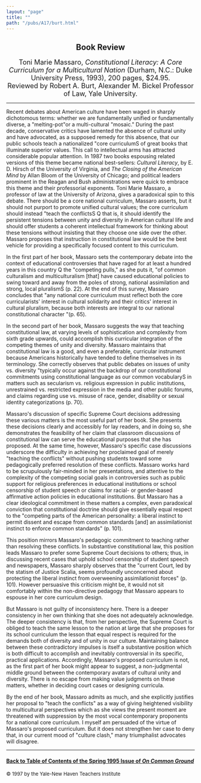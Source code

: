 ```yaml
---
layout: "page"
title: ""
path: "/pubs/A17/burt.html"
---
```

<main>
<center><h2>
Book Review</h2>
<font size="+1">Toni Marie Massaro, <i>Constitutional Literacy: A Core
Curriculum for a Multicultural Nation</i>  (Durham, N.C.: Duke University
Press, 1993), 200 pages, $24.95.<br/>
Reviewed by Robert A. Burt, Alexander M. Bickel Professor of Law, Yale
University.</font>
</center><hr/>
Recent debates about American culture have been waged in sharply
dichotomous terms: whether we are fundamentally unified or fundamentally
diverse, a "melting-pot"or a multi-cultural "mosaic." During the past
decade, conservative critics have lamented the absence of cultural unity
and have advocated, as a supposed remedy for this absence, that our public
schools teach a nationalized "core curriculumS of great books that
illuminate superior values. This call to intellectual arms has attracted
considerable popular attention. In 1987 two books espousing related
versions of this theme became national best-sellers: <i>Cultural
Literacy</i>, by E. D. Hirsch of the University of Virginia, and <i>The
Closing of the American Mind</i> by Allan Bloom of the University of
Chicago; and political leaders prominent in the Reagan and Bush
administrations were quick to embrace this theme and their professorial
exponents.
Toni Marie Massaro, a professor of law at the University of Arizona, gives
a paradoxical spin to this debate. There should be a core national
curriculum, Massaro asserts, but it should not purport to promote unified
cultural values; the core curriculum should instead "teach the conflictsS
Q that is, it should identify the persistent tensions between unity and
diversity in American cultural life and should offer students a coherent
intellectual framework for thinking about these tensions without insisting
that they choose one side over the other. Massaro proposes that
instruction in constitutional law would be the best vehicle for providing
a specifically focused content to this curriculum.
<p>
In the first part of her book, Massaro sets the contemporary debate into
the context of educational controversies that have raged for at least a
hundred years in this country Q the "competing pulls," as she puts it, "of
common culturalism and multiculturalism [that] have caused educational
policies to swing toward and away from the poles of strong, national
assimilation and strong, local pluralismS (p. 22). At the end of this
survey, Massaro concludes that "any national core curriculum must reflect
both the core curricularists' interest in cultural solidarity and their
critics' interest in cultural pluralism, because both interests are
integral to our national constitutional character "(p. 65).
</p><p>
In the second part of her book, Massaro suggests the way that teaching
constitutional law, at varying levels of sophistication and complexity
from sixth grade upwards, could accomplish this curricular integration of
the competing themes of unity and diversity. Massaro maintains that
constitutional law is a good, and even a preferable, curricular instrument
because Americans historically have tended to define themselves in its
terminology. She correctly observes that public debates on issues of unity
vs. diversity "typically occur against the backdrop of our constitutional
commitments­ using constitutional language as our common
vocabularyS­ in matters such as secularism vs. religious expression
in public institutions, unrestrained vs. restricted expression in the
media and other public forums, and claims regarding use vs. misuse of
race, gender, disability or sexual identity categorizations (p. 70).
</p><p>
Massaro's discussion of specific Supreme Court decisions addressing these
various matters is the most useful part of her book. She presents these
decisions clearly and accessibly for lay readers, and in doing so, she
demonstrates the feasibility of her claim that classroom discussions of
constitutional law can serve the educational purposes that she has
proposed. At the same time, however, Massaro's specific case discussions
underscore the difficulty in achieving her proclaimed goal of merely
"teaching the conflicts" without pushing students toward some
pedagogically preferred resolution of these conflicts. Massaro works hard
to be scrupulously fair-minded in her presentations, and attentive to the
complexity of the competing social goals in controversies such as public
support for religious preferences in educational institutions or school
censorship of student speech or claims for racial- or gender-based
affirmative action policies in educational institutions. But Massaro has a
clear ideological commitment in these matters­ a complex, even
paradoxical conviction that constitutional doctrine should give
essentially equal respect to the "competing parts of the American
personality: a liberal instinct to permit dissent and escape from common
standards [and] an assimilationist instinct to enforce common standards"
(p. 101).
</p><p>
This position mirrors Massaro's pedagogic commitment to teaching rather
than resolving these conflicts. In substantive constitutional law, this
position leads Massaro to prefer some Supreme Court decisions to others;
thus, in discussing recent cases that uphold school censorship of student
speech and newspapers, Massaro sharply observes that the "current Court,
led by the statism of Justice Scalia, seems profoundly unconcerned about
protecting the liberal instinct from overweening assimilationist forces"
(p. 101). However persuasive this criticism might be, it would not sit
comfortably within the non-directive pedagogy that Massaro appears to
espouse in her core curriculum design.
</p><p>
But Massaro is not guilty of inconsistency here. There is a deeper
consistency in her own thinking that she does not adequately acknowledge.
The deeper consistency is that, from her perspective, the Supreme Court is
obliged to teach the same lesson to the nation at large that she proposes
for its school curriculum­ the lesson that equal respect is required
for the demands both of diversity and of unity in our culture. Maintaining
balance between these contradictory impulses is itself a substantive
position which is both difficult to accomplish and inevitably
controversial in its specific, practical applications. Accordingly,
Massaro's proposed curriculum is not, as the first part of her book might
appear to suggest, a non-judgmental middle ground between the contemporary
avatars of cultural unity and diversity. There is no escape from making
value judgments on these matters, whether in deciding court cases or
designing curricula.
</p><p>
By the end of her book, Massaro admits as much, and she explicitly
justifies her proposal to "teach the conflicts" as a way of giving
heightened visibility to multicultural perspectives which­ as she
views the present moment­ are threatened with suppression by the most
vocal contemporary proponents for a national core curriculum. I myself am
persuaded of the virtue of Massaro's proposed curriculum. But it does not
strengthen her case to deny that, in our current mood of "culture clash,"
many triumphalist advocates will disagree.
</p><hr/>
<h4><a href=".\">Back to
Table of Contents of the Spring 1995 Issue of <i>On Common
Ground</i></a>
</h4>
<font size="-1">© 1997 by the Yale-New Haven Teachers Institute
</font></main>
